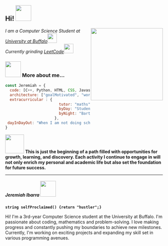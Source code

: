 <h2> Hi! <img src="https://media.giphy.com/media/mGcNjsfWAjY5AEZNw6/giphy.gif" width="50"></h2>
<img align='right' src="" width="230">
<p><em>I am a Computer Science Student at <a href="https://engineering.buffalo.edu/">University at Buffalo</a><img src="" width="30"></br>Currently grinding <a href="https://leetcode.com/u/exhausdead/">LeetCode</a><img src="https://media.giphy.com/media/WUlplcMpOCEmTGBtBW/giphy.gif" width="30"> 
</em></p>

<!-- [![Twitter: ThaiiBraga](https://img.shields.io/twitter/follow/ThaiiBraga?style=social)](https://twitter.com/ThaiiBraga)
[![Linkedin: thaianebraga](https://img.shields.io/badge/-thaianebraga-blue?style=flat-square&logo=Linkedin&logoColor=white&link=https://www.linkedin.com/in/thaianebraga/)](https://www.linkedin.com/in/thaianebraga/)
[![GitHub Thaiane](https://img.shields.io/github/followers/thaiane?label=follow&style=social)](https://github.com/Thaiane) -->


### <img src="https://media.giphy.com/media/VgCDAzcKvsR6OM0uWg/giphy.gif" width="50"> More about me...  

```javascript
const Jeremiah = {
  code: [C++, Python, HTML, CSS, Javascript],
  architecture: ["goalMotivated", "workHorse", "problemSolver"],
  extracurricular : {
                        tutor: "maths",
                        byDay: "Student",
                        byNight: "Bartender"
                      },
 dayInDayOut: "When I am not doing school work I am strengthening my programming and math skills"
}
```

<img src="https://media.giphy.com/media/LnQjpWaON8nhr21vNW/giphy.gif" width="60"> <b>This is just the beginning of a path filled with opportunities for growth, learning, and discovery. Each activity I continue to engage in will not only enrich my personal and academic life but also set the foundation for future success. </b>

---


##### Jeremiah Ibarra <img src= "https://static.vecteezy.com/system/resources/previews/033/203/070/original/ai-generated-cartoon-robot-on-transparent-background-png.png" width="50" height="50" />
**`string selfProclaimed() {return "hustler";}`**

Hi! I'm a 3rd-year Computer Science student at the University at Buffalo. I'm passionate about coding, mathematics and problem-solving. I love making progress and constantly pushing my boundaries to achieve new milestones. Currently, I'm working on exciting projects and expanding my skill set in various programming avenues. 

<!--https://imgur.com/a/rzpZQvW

<!-- <p align="middle">This is a test of text. This text is <b>bold</b> and this text is <i>italic</i>.</p>

[<img src="https://custom-icon-badges.demolab.com/badge/-LEETCODE-?style=for-the-badge&logo=leetcode_logo_white"/>](https://leetcode.com/u/exhausdead/) -->

<!--<img src="https://i.imgur.com/Kmh6mHq.png"/>--> <!-- slef proclaimed hustler image. might want later-->
